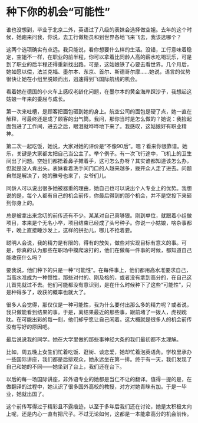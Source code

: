 # 种下你的机会“可能性”

谁也没想到，毕业于北京二外，英语过了八级的表妹会选择做空姐。去年的这个时候，她跑来问我，你说，去工行做柜员和到世界各地飞来飞去，我该选哪个？ 

这两个选项确实有点远。我只能说，看你想要什么样的生活。没错，工行意味着稳定，空姐不一样，在职业的前半程，你可以拿着比同龄人高的薪水吃喝玩乐，可是到了职业的后半程还得重新找出路。可是，这姑娘铁了心要去看世界。几个月后，她如愿以偿，法兰克福、墨尔本、东京、首尔、斯德哥尔摩……她说，语言的优势很快让她在小组里脱颖而出，迅速得到飞国际航线的机会。 

看着她在德国的小火车上感叹老龄化问题，在墨尔本的黄金海岸踩沙子，我想起这姑娘一年来的委屈与成长。 

第一次来吐槽，是顾客把面包砸到她的身上。航空公司的面包是硬了点，她一直在解释，可最终还是成了顾客的出气筒。我问，那你当时是怎么做的？她说：我捡起面包进了工作间，进去之后，眼泪就哗哗地下来了。我感叹，这姑娘好有职业精神。 

第二次一起吃饭，她说，大家对她的评价是“不像90后”。嗯？看来你很靠谱。她乐，关键是大家都太把自己当公主了。举个例子。有一次飞行途中，飞机上的卫生间出了问题。空姐们都捂着鼻子摊着手，这可怎么办呀？其实谁都知道该怎么办，但就是没人肯出头。表妹看着洗手间门口的人越来越多，拨开众人走了进去。问题自然是解决了，她的雅号也来了，女爷们儿。 

同龄人可以说出很多她被器重的理由，她自己也可以说出个人专业上的优势。我想说的是，每个人都有自己的机会前传，你最后得到的那个机会，并不是空投下来砸到你身上的。 

总是被拿出来念叨的前传还有不少。某某对自己真够狠。刚到单位，就跟着小组做项目，本来是个无名小卒，项目结束已经成了头号种子。你说一小姑娘，啥杂事都干，晚上直接睡沙发上，这样的拼劲儿，哪儿不抢着要。 

聪明人会说，我的精力是有限的，得有的放矢，做些对实现目标有意义的事。可是，你真的认为那些在职场中摸爬滚打的，他们在做每一件事的时候，都知道自己能收获什么吗？ 

要我说，他们种下的只是一种“可能性”。在每件事上，他们都用高水准要求自己，当高水准成为一种惯性，那些对付的、刚及格的，或者没有拿到高分的，在自己这儿首先就过不去。他们可能都没有意识到，是在什么时候种下了这些“可能性”，只是种得多了，收获的概率也就大了。 

很多人会觉得，那仅仅是一种可能性，我为什么要付出那么多的精力呢？或者说，我只做能看到结果的事。于是，离结果最近的那些事，跟前堵了一拨人，虎视眈眈。在可能出彩的每一刻，他们却宁愿让自己闲着。这大概就是很多人的机会前传没有写好的原因吧。 

最后说说我的同学。她在大学里做的那些事神经大条的我们最初都不太理解。 

比如，周五晚上女生们忙着吃饭、逛街、谈恋爱，她却忙着泡英语角。学校里承办一些国际讲座，我们都是后排观众，她永远坐在第一排。终于有一天，我们发现了自己和她的不同——她坐到了台上，我们还在台下。 

以后的每一场国际讲座，非外语专业的她都是当仁不让的翻译。值得一提的是，在做翻译的过程中，她认识了很多国外高校的教授，对方对她青睐有加。于是一毕业，她就出国了。 

这个前传写得过于精彩且不露痕迹，以至于多年后我们还在讨论，她是太积极太向上呢，还是内心一直有把尺子。不过无论如何，这都是一本能拿高分的机会前传。